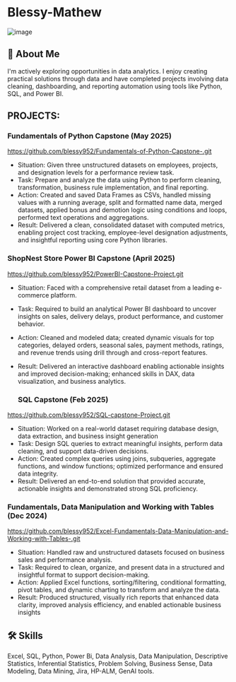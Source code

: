 # Blessy-Mathew
![image](https://github.com/user-attachments/assets/a02215c0-6155-44c8-956c-a42405346e4b)


## 👋 About Me

I'm actively exploring opportunities in data analytics. I enjoy creating practical solutions through data and have completed projects involving data cleaning, dashboarding, and reporting automation using tools like Python, SQL, and Power BI.

## PROJECTS:

  ### Fundamentals of Python Capstone (May 2025)
https://github.com/blessy952/Fundamentals-of-Python-Capstone-.git
-	Situation: Given three unstructured datasets on employees, projects, and designation levels for a performance review task.
-	Task: Prepare and analyze the data using Python to perform cleaning, transformation, business rule implementation, and final reporting.
-	Action: Created and saved Data Frames as CSVs, handled missing values with a running average, split and formatted name data, merged datasets, applied bonus and demotion logic using conditions and loops, performed text operations and aggregations.
-	Result: Delivered a clean, consolidated dataset with computed metrics, enabling project cost tracking, employee-level designation adjustments, and insightful reporting using core Python libraries.

  ### ShopNest Store Power BI Capstone (April 2025)
https://github.com/blessy952/PowerBI-Capstone-Project.git
-	Situation: Faced with a comprehensive retail dataset from a leading e-commerce platform.
-	Task: Required to build an analytical Power BI dashboard to uncover insights on sales, delivery delays, product performance, and customer behavior.
-	Action: Cleaned and modeled data; created dynamic visuals for top categories, delayed orders, seasonal sales, payment methods, ratings, and revenue trends using drill through and cross-report features.
-	Result: Delivered an interactive dashboard enabling actionable insights and improved decision-making; enhanced skills in DAX, data visualization, and business analytics.

	### SQL Capstone (Feb 2025)
https://github.com/blessy952/SQL-capstone-Project.git
-	Situation: Worked on a real-world dataset requiring database design, data extraction, and business insight generation
-	Task: Design SQL queries to extract meaningful insights, perform data cleaning, and support data-driven decisions.
-	Action: Created complex queries using joins, subqueries, aggregate functions, and window functions; optimized performance and ensured data integrity.
-	Result: Delivered an end-to-end solution that provided accurate, actionable insights and demonstrated strong SQL proficiency.

  ### Fundamentals, Data Manipulation and Working with Tables (Dec 2024)
https://github.com/blessy952/Excel-Fundamentals-Data-Manipulation-and-Working-with-Tables-.git
-	Situation: Handled raw and unstructured datasets focused on business sales and performance analysis.
-	Task: Required to clean, organize, and present data in a structured and insightful format to support decision-making.
-	Action: Applied Excel functions, sorting/filtering, conditional formatting, pivot tables, and dynamic charting to transform and analyze the data.
-	Result: Produced structured, visually rich reports that enhanced data clarity, improved analysis efficiency, and enabled actionable business insights


## 🛠️ Skills
Excel, SQL, Python, Power Bi, Data Analysis, Data Manipulation, Descriptive Statistics, Inferential Statistics, Problem Solving, Business Sense, Data Modeling, Data Mining, Jira, HP-ALM, GenAI tools.





